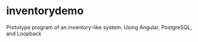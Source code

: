 # inventorydemo
Prototype program of an inventory-like system. Using Angular, PostgreSQL, and Loopback
